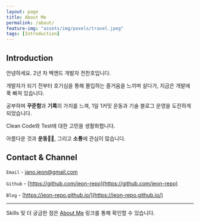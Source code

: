 ```yaml
---
layout: page
title: About Me
permalink: /about/
feature-img: "assets/img/pexels/travel.jpeg"
tags: [Introduction]
---
```


Introduction 
---

안녕하세요. 2년 차 벡엔드 개발자 전찬호입니다.

개발자가 되기 전부터 호기심을 통해 몰입하는 즐거움을 느끼며 살다가, 지금은 개발에 푹 빠져 있습니다.

공부하며 **꾸준함**과 **기록**의 가치를 느껴, 1일 1커밋 운동과 기술 블로그 운영을 도전하게 되었습니다.

Clean Code와 Test에 대한 고민을 생활화합니다.

아름다운 것과 **운동**🏋🏼, 그리고 **소통**에 관심이 많습니다.

Contact & Channel
---

`Email` - jano.jeon@gmail.com

`Github` - [https://github.com/jeon-repo](https://github.com/jeon-repo)

`Blog` - [https://jeon-repo.github.io/](https://jeon-repo.github.io/)

---
Skills 및 더 궁금한 점은 [About Me](https://spot-mosquito-8d3.notion.site/1ddfd1e275c341b3be7663518c54ff3e) 링크를 통해 확인할 수 있습니다.